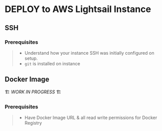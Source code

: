 # DEPLOY to AWS Lightsail Instance

## SSH

### Prerequisites 
> - Understand how your instance SSH was initially configured on setup.
> - `git` is installed on instance

## Docker Image

🏗 _WORK IN PROGRESS_ 🏗

### Prerequisites 
> - Have Docker Image URL & all read write permissions for Docker Registry